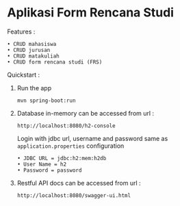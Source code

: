 # Aplikasi Form Rencana Studi
Features :

    • CRUD mahasiswa
    • CRUD jurusan
    • CRUD matakuliah
    • CRUD form rencana studi (FRS)

Quickstart :

1. Run the app

    ```
   mvn spring-boot:run
    ```

2. Database in-memory can be accessed from url :
    ```
    http://localhost:8080/h2-console
    ```
   Login with jdbc url, username and password
    same as `application.properties` configuration
    ```
    • JDBC URL = jdbc:h2:mem:h2db
    • User Name = h2
    • Password = password
    ```

3. Restful API docs can be accessed from url :

    ```
    http://localhost:8080/swagger-ui.html
    ```
